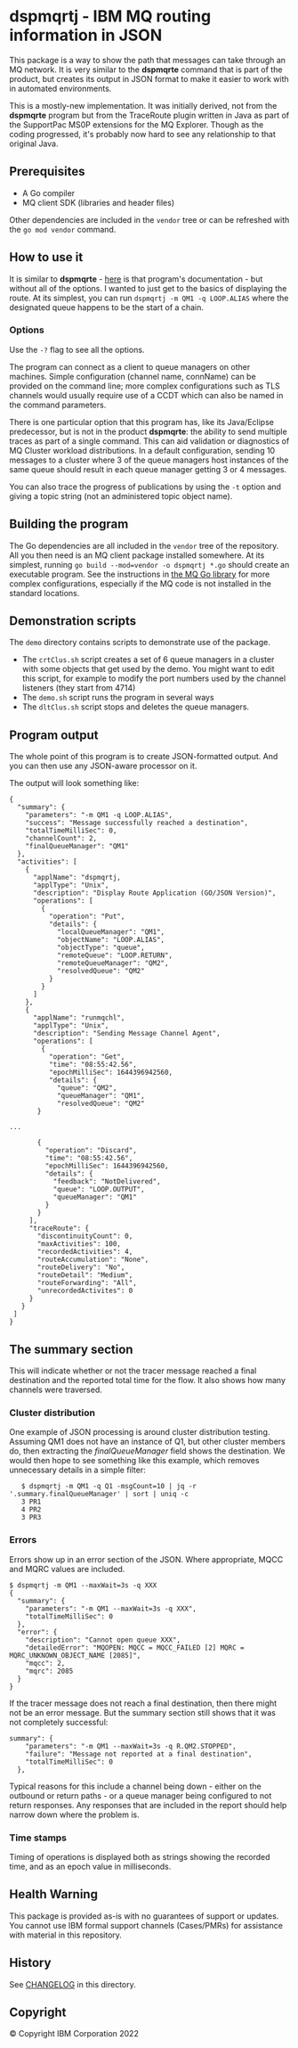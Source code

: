 # dspmqrtj - IBM MQ routing information in JSON

This package is a way to show the path that messages can take through an MQ network.
It is very similar to the **dspmqrte** command that is part of the product, but creates its
output in JSON format to make it easier to work with in automated environments.

This is a mostly-new implementation. It was initially derived, not from the **dspmqrte** program
but from the TraceRoute plugin written in Java as part of the SupportPac MS0P extensions for the
MQ Explorer. Though as the coding progressed, it's probably now hard to see any relationship to
that original Java.

## Prerequisites
* A Go compiler
* MQ client SDK (libraries and header files)

Other dependencies are included in the `vendor` tree or can be refreshed with the `go mod vendor` command.

## How to use it

It is similar to **dspmqrte** - [here](https://www.ibm.com/docs/en/ibm-mq/latest?topic=reference-dspmqrte-display-route-information)
is that program's documentation - but without all of the options. I wanted to just get to the basics of displaying the
route. At its simplest, you can
run `dspmqrtj -m QM1 -q LOOP.ALIAS` where the designated queue happens to be the start of a chain.

### Options
Use the `-?` flag to see all the options.

The program can connect as a client to queue managers on other machines. Simple configuration (channel name, connName)
can be provided on the command line; more complex configurations such as TLS channels would usually require use of a CCDT
which can also be named in the command parameters.

There is one particular option that this program has, like its Java/Eclipse predecessor, but is not in the product **dspmqrte**: the
ability to send multiple traces as part of a single command. This can aid validation or diagnostics of MQ Cluster workload distributions.
In a default configuration, sending 10 messages to a cluster where 3 of the queue managers host instances of the same queue should result
in each queue manager getting 3 or 4 messages.

You can also trace the progress of publications by using the `-t` option and giving a topic string (not an administered topic object name).

## Building the program
The Go dependencies are all included in the `vendor` tree of the repository. All you then need is an MQ client package installed somewhere.
At its simplest, running `go build --mod=vendor -o dspmqrtj *.go` should create an executable program. See the instructions in
[the MQ Go library](https://github.com/ibm-messaging/mq-golang) for more complex configurations, especially if the MQ code is not installed in the
standard locations.

## Demonstration scripts
The `demo` directory contains scripts to demonstrate use of the package.
* The `crtClus.sh` script creates a set of 6 queue managers in a cluster with some objects
that get used by the demo. You might want to edit this script, for example to modify the
port numbers used by the channel listeners (they start from 4714)
* The `demo.sh` script runs the program in several ways
* The `dltClus.sh` script stops and deletes the queue managers.

## Program output
The whole point of this program is to create JSON-formatted output. And you can then use any JSON-aware processor on it.

The output will look something like:

```
{
  "summary": {
    "parameters": "-m QM1 -q LOOP.ALIAS",
    "success": "Message successfully reached a destination",
    "totalTimeMilliSec": 0,
    "channelCount": 2,
    "finalQueueManager": "QM1"
  },
  "activities": [
    {
      "applName": "dspmqrtj,
      "applType": "Unix",
      "description": "Display Route Application (GO/JSON Version)",
      "operations": [
        {
          "operation": "Put",
          "details": {
            "localQueueManager": "QM1",
            "objectName": "LOOP.ALIAS",
            "objectType": "queue",
            "remoteQueue": "LOOP.RETURN",
            "remoteQueueManager": "QM2",
            "resolvedQueue": "QM2"
          }
        }
      ]
    },
    {
      "applName": "runmqchl",
      "applType": "Unix",
      "description": "Sending Message Channel Agent",
      "operations": [
        {
          "operation": "Get",
          "time": "08:55:42.56",
          "epochMilliSec": 1644396942560,
          "details": {
            "queue": "QM2",
            "queueManager": "QM1",
            "resolvedQueue": "QM2"
       }

...

       {
         "operation": "Discard",
         "time": "08:55:42.56",
         "epochMilliSec": 1644396942560,
         "details": {
           "feedback": "NotDelivered",
           "queue": "LOOP.OUTPUT",
           "queueManager": "QM1"
         }
       }
     ],
     "traceRoute": {
       "discontinuityCount": 0,
       "maxActivities": 100,
       "recordedActivities": 4,
       "routeAccumulation": "None",
       "routeDelivery": "No",
       "routeDetail": "Medium",
       "routeForwarding": "All",
       "unrecordedActivites": 0
     }
   }
 ]
}
```

## The summary section
This will indicate whether or not the tracer message reached a final destination and the reported total
time for the flow. It also shows how many channels were traversed.

### Cluster distribution

One example of JSON processing is around cluster distribution testing. Assuming QM1 does not have an
instance of Q1, but other cluster members do, then extracting the *finalQueueManager* field
shows the destination. We would then hope to see something like this example, which removes unnecessary
details in a simple filter:

```
   $ dspmqrtj -m QM1 -q Q1 -msgCount=10 | jq -r '.summary.finalQueueManager' | sort | uniq -c
   3 PR1
   4 PR2
   3 PR3
```

### Errors
Errors show up in an error section of the JSON. Where appropriate, MQCC and MQRC values are included.

```
$ dspmqrtj -m QM1 --maxWait=3s -q XXX
{
  "summary": {
    "parameters": "-m QM1 --maxWait=3s -q XXX",
    "totalTimeMilliSec": 0
  },
  "error": {
    "description": "Cannot open queue XXX",
    "detailedError": "MQOPEN: MQCC = MQCC_FAILED [2] MQRC = MQRC_UNKNOWN_OBJECT_NAME [2085]",
    "mqcc": 2,
    "mqrc": 2085
  }
}
```

If the tracer message does not reach a final destination, then there might not be an error message. But
the summary section still shows that it was not completely successful:

```
summary": {
    "parameters": "-m QM1 --maxWait=3s -q R.QM2.STOPPED",
    "failure": "Message not reported at a final destination",
    "totalTimeMilliSec": 0
  },
```
Typical reasons for this include a channel being down - either on the outbound or return paths - or a queue manager being
configured to not return responses. Any responses that are included in the report should help narrow down where the problem is.

### Time stamps
Timing of operations is displayed both as strings showing the recorded time, and as an epoch value in milliseconds.

## Health Warning

This package is provided as-is with no guarantees of support or updates. You cannot use
IBM formal support channels (Cases/PMRs) for assistance with material in this repository.

## History

See [CHANGELOG](CHANGELOG.md) in this directory.

## Copyright

© Copyright IBM Corporation 2022
